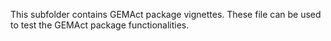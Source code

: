 This subfolder contains GEMAct package vignettes. 
These file can be used to test the GEMAct package functionalities.
